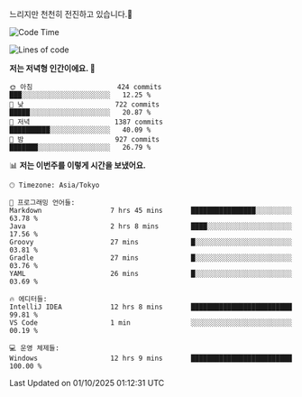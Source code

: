 느리지만 천천히 전진하고 있습니다.🐢

<!--START_SECTION:waka-->
![Code Time](http://img.shields.io/badge/Code%20Time-1%2C679%20hrs%2030%20mins-blue)

![Lines of code](https://img.shields.io/badge/%EC%A0%80%EB%8A%94%20%EC%97%AC%ED%83%9C%EA%B9%8C%EC%A7%80%20-940.9%20thousand%20%EC%A4%84%EC%9D%98%20%EC%BD%94%EB%93%9C%EB%A5%BC%20%EC%9E%91%EC%84%B1%ED%96%88%EC%96%B4%EC%9A%94.-blue)

**저는 저녁형 인간이에요. 🦉** 

```text
🌞 아침                     424 commits         ███░░░░░░░░░░░░░░░░░░░░░░   12.25 % 
🌆 낮　                     722 commits         █████░░░░░░░░░░░░░░░░░░░░   20.87 % 
🌃 저녁                     1387 commits        ██████████░░░░░░░░░░░░░░░   40.09 % 
🌙 밤　                     927 commits         ███████░░░░░░░░░░░░░░░░░░   26.79 % 
```


📊 **저는 이번주를 이렇게 시간을 보냈어요.** 

```text
🕑︎ Timezone: Asia/Tokyo

💬 프로그래밍 언어들: 
Markdown                 7 hrs 45 mins       ████████████████░░░░░░░░░   63.78 % 
Java                     2 hrs 8 mins        ████░░░░░░░░░░░░░░░░░░░░░   17.56 % 
Groovy                   27 mins             █░░░░░░░░░░░░░░░░░░░░░░░░   03.81 % 
Gradle                   27 mins             █░░░░░░░░░░░░░░░░░░░░░░░░   03.76 % 
YAML                     26 mins             █░░░░░░░░░░░░░░░░░░░░░░░░   03.69 % 

🔥 에디터들: 
IntelliJ IDEA            12 hrs 8 mins       █████████████████████████   99.81 % 
VS Code                  1 min               ░░░░░░░░░░░░░░░░░░░░░░░░░   00.19 % 

💻 운영 체제들: 
Windows                  12 hrs 9 mins       █████████████████████████   100.00 % 
```


 Last Updated on 01/10/2025 01:12:31 UTC
<!--END_SECTION:waka-->
